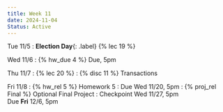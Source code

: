 ```yaml
---
title: Week 11
date: 2024-11-04
Status: Active
---
```


Tue 11/5
: **Election Day**{: .label} {% lec 19 %}

Wed 11/6
: {% hw_due 4 %} Due, 5pm

Thu 11/7
: {% lec 20 %}
: {% disc 11 %} Transactions

Fri 11/8
: {% hw_rel 5 %} Homework 5
  : Due Wed 11/20, 5pm
: {% proj_rel Final %} Optional Final Project
  : Checkpoint Wed 11/27, 5pm<br/>Due **Fri** 12/6, 5pm
